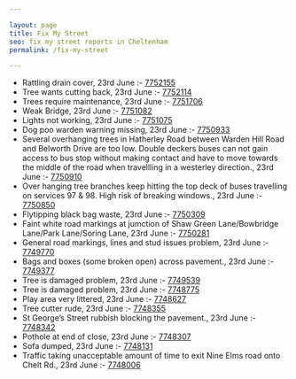 ```yaml
---

layout: page
title: Fix My Street
seo: fix my street reports in Cheltenham
permalink: /fix-my-street

---
```


<!-- fix_marker starts -->

- Rattling drain cover, 23rd June :- [7752155](https://www.fixmystreet.com/report/7752155)
- Tree wants cutting back, 23rd June :- [7752114](https://www.fixmystreet.com/report/7752114)
- Trees require maintenance, 23rd June :- [7751706](https://www.fixmystreet.com/report/7751706)
- Weak Bridge, 23rd June :- [7751082](https://www.fixmystreet.com/report/7751082)
- Lights not working, 23rd June :- [7751075](https://www.fixmystreet.com/report/7751075)
- Dog poo warden warning missing, 23rd June :- [7750933](https://www.fixmystreet.com/report/7750933)
- Several overhanging trees in Hatherley Road between Warden Hill Road and Belworth Drive are too low. Double deckers buses can not gain access to bus stop without making contact and have to move towards the middle of the road when travellling in a westerley direction., 23rd June :- [7750910](https://www.fixmystreet.com/report/7750910)
- Over hanging tree branches keep hitting the top deck of buses travelling on services 97 & 98. High risk of breaking windows., 23rd June :- [7750850](https://www.fixmystreet.com/report/7750850)
- Flytipping black bag waste, 23rd June :- [7750309](https://www.fixmystreet.com/report/7750309)
- Faint white road markings at jumction of Shaw Green Lane/Bowbridge Lane/Park Lane/Soring Lane, 23rd June :- [7750281](https://www.fixmystreet.com/report/7750281)
- General road markings, lines and stud issues problem, 23rd June :- [7749770](https://www.fixmystreet.com/report/7749770)
- Bags and boxes (some broken open) across pavement., 23rd June :- [7749377](https://www.fixmystreet.com/report/7749377)
- Tree is damaged problem, 23rd June :- [7749539](https://www.fixmystreet.com/report/7749539)
- Tree is damaged problem, 23rd June :- [7748775](https://www.fixmystreet.com/report/7748775)
- Play area very littered, 23rd June :- [7748627](https://www.fixmystreet.com/report/7748627)
- Tree cutter rude, 23rd June :- [7748355](https://www.fixmystreet.com/report/7748355)
- St George’s Street rubbish blocking the pavement., 23rd June :- [7748342](https://www.fixmystreet.com/report/7748342)
- Pothole at end of close, 23rd June :- [7748307](https://www.fixmystreet.com/report/7748307)
- Sofa dumped, 23rd June :- [7748131](https://www.fixmystreet.com/report/7748131)
- Traffic taking unacceptable amount of time to exit Nine Elms road onto Chelt Rd., 23rd June :- [7748006](https://www.fixmystreet.com/report/7748006)

<!-- fix_marker ends -->